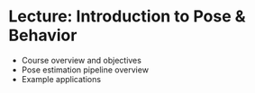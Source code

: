 # Lecture: Introduction to Pose & Behavior

- Course overview and objectives
- Pose estimation pipeline overview
- Example applications
